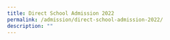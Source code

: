 ```yaml
---
title: Direct School Admission 2022
permalink: /admission/direct-school-admission-2022/
description: ""
---
```

